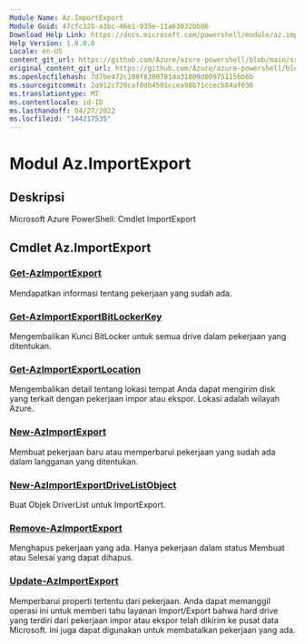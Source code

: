 ```yaml
---
Module Name: Az.ImportExport
Module Guid: 47cfc32b-a3bc-46e1-935e-11a63032bb86
Download Help Link: https://docs.microsoft.com/powershell/module/az.importexport
Help Version: 1.0.0.0
Locale: en-US
content_git_url: https://github.com/Azure/azure-powershell/blob/main/src/ImportExport/help/Az.ImportExport.md
original_content_git_url: https://github.com/Azure/azure-powershell/blob/main/src/ImportExport/help/Az.ImportExport.md
ms.openlocfilehash: 7d7be472c180f8300781da31809d009751156b6b
ms.sourcegitcommit: 2a912c720caf0db4501ccea98b71ccecb84af036
ms.translationtype: MT
ms.contentlocale: id-ID
ms.lasthandoff: 04/27/2022
ms.locfileid: "144217535"
---
```

# Modul Az.ImportExport
## Deskripsi
Microsoft Azure PowerShell: Cmdlet ImportExport

## Cmdlet Az.ImportExport
### [Get-AzImportExport](Get-AzImportExport.md)
Mendapatkan informasi tentang pekerjaan yang sudah ada.

### [Get-AzImportExportBitLockerKey](Get-AzImportExportBitLockerKey.md)
Mengembalikan Kunci BitLocker untuk semua drive dalam pekerjaan yang ditentukan.

### [Get-AzImportExportLocation](Get-AzImportExportLocation.md)
Mengembalikan detail tentang lokasi tempat Anda dapat mengirim disk yang terkait dengan pekerjaan impor atau ekspor.
Lokasi adalah wilayah Azure.

### [New-AzImportExport](New-AzImportExport.md)
Membuat pekerjaan baru atau memperbarui pekerjaan yang sudah ada dalam langganan yang ditentukan.

### [New-AzImportExportDriveListObject](New-AzImportExportDriveListObject.md)
Buat Objek DriverList untuk ImportExport.

### [Remove-AzImportExport](Remove-AzImportExport.md)
Menghapus pekerjaan yang ada.
Hanya pekerjaan dalam status Membuat atau Selesai yang dapat dihapus.

### [Update-AzImportExport](Update-AzImportExport.md)
Memperbarui properti tertentu dari pekerjaan.
Anda dapat memanggil operasi ini untuk memberi tahu layanan Import/Export bahwa hard drive yang terdiri dari pekerjaan impor atau ekspor telah dikirim ke pusat data Microsoft.
Ini juga dapat digunakan untuk membatalkan pekerjaan yang ada.


